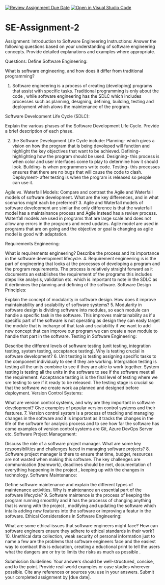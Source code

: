 [![Review Assignment Due Date](https://classroom.github.com/assets/deadline-readme-button-24ddc0f5d75046c5622901739e7c5dd533143b0c8e959d652212380cedb1ea36.svg)](https://classroom.github.com/a/-ucQIGTc)
[![Open in Visual Studio Code](https://classroom.github.com/assets/open-in-vscode-718a45dd9cf7e7f842a935f5ebbe5719a5e09af4491e668f4dbf3b35d5cca122.svg)](https://classroom.github.com/online_ide?assignment_repo_id=15244362&assignment_repo_type=AssignmentRepo)
# SE-Assignment-2
Assignment: Introduction to Software Engineering
Instructions:
Answer the following questions based on your understanding of software engineering concepts. Provide detailed explanations and examples where appropriate.

Questions:
Define Software Engineering:

What is software engineering, and how does it differ from traditional programming?
1. Software engineering is a process of creating (developing) programs that assist with specific tasks. Traditional programming is only about the code , while software engineering has the SDLC which includes processes such as planning, designing, defining, building, testing and deployment which alows the maintenance of the program. 

Software Development Life Cycle (SDLC):

Explain the various phases of the Software Development Life Cycle. Provide a brief description of each phase.

2. the Software Development Life Cycle include:
Planning- which gives a vision on how the program that is being devoloped will function and highlight the key objectives that want to be achieved. 
Defining- highlighting how the program should be used.
Designing- this process is when color and user interfaces come to play to determine how it should look.
Building- is when programmers write code.
Testing- this processes ensures that there are no bugs that will cause the code to clash.
Deployment- after testing is when the program is released so people can use it.

Agile vs. Waterfall Models:
Compare and contrast the Agile and Waterfall models of software development. What are the key differences, and in what scenarios might each be preferred?
3. Agile and Waterfall models of software development are similar the only difference is that the waterfall model has a maintainance process and Agile instead has a review process. Waterfall models are used in programs that are large scale and does not allow any errors in the programs and need updates. Agile model are used in programs that are on going and the objective or goal is changing as agile model is good with adaptation.

Requirements Engineering:

What is requirements engineering? Describe the process and its importance in the software development lifecycle.
4. Requirement engineering is is the part of engineering that looks at the processes of developing a program and the program requirements.  The process is relatively straight forward as it documents an establishes the requirement of the programs this includes steps like analysis, validation etc. which is important to note in the SDLC as it dertimines the planning and defining of the software.
Software Design Principles:

Explain the concept of modularity in software design. How does it improve maintainability and scalability of software systems?
5. Modularity in software design is dividing software into modules, so each module can handle a specific task in the software. This improves maintainability as if a specific part of the software is not operating as design they can easly target the module that is incharge of that task and scalability if we want to add new concept that can improve our program we can create a new module to handle that part in the software.
Testing in Software Engineering:

Describe the different levels of software testing (unit testing, integration testing, system testing, acceptance testing). Why is testing crucial in software development?
6. Unit testing is testing assigning specific tasks to the component individualy to see if they are working.
Intergration testing is testing all the units combine to see if they are able to work together.
System testing is testing all the units in the software to see if the software meet all the requirement.
Acceptance testing is is the final level of testing where we sre testing to see if it ready to be released.
The testing stage is crucial so that the software we create work aa planned and designed before deployment.
Version Control Systems:

What are version control systems, and why are they important in software development? Give examples of popular version control systems and their features.
7. Version control system is a process of tracking and managing changes in the software and it is important as it tracks the changes in the life of the software for analysis process and to see how far the software has come examples of version control systems are Git, Azure DevOps Server etc.
Software Project Management:

Discuss the role of a software project manager. What are some key responsibilities and challenges faced in managing software projects?
8. Software project manager is there to ensure that time, budget, resources are not wasted when making this software. The key challenges are communication (teamwork), deadlines should be met, documentation of everything happening in the project , keeping up with the changes in technology.
Software Maintenance:

Define software maintenance and explain the different types of maintenance activities. Why is maintenance an essential part of the software lifecycle?
9. Software maintence is the process of keeping the program running smoothly and it has the processs of changing anything that is wrong with the project , modifying and updating the software which intails adding new features into the software or improving a featur in the software.
Ethical Considerations in Software Engineering:

What are some ethical issues that software engineers might face? How can software engineers ensure they adhere to ethical standards in their work?
10. Unethical data collection, weak security of personal information just to name a few are the problems that software engineers face and the easiest way to combact this is education, creating a eductional print to tell the users what the dangers are or try to limits the risks as much as possible .

Submission Guidelines:
Your answers should be well-structured, concise, and to the point.
Provide real-world examples or case studies wherever possible.
Cite any references or sources you use in your answers.
Submit your completed assignment by [due date].
